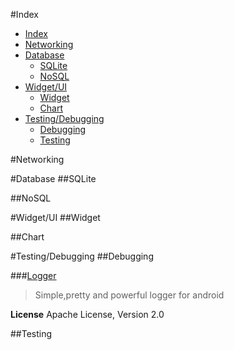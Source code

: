 #Index
- [Index](#index)
- [Networking](#networking)
- [Database](#database)
	- [SQLite](#sqlite)
	- [NoSQL](#nosql)
- [Widget/UI](#widgetui)
	- [Widget](#widget)
	- [Chart](#chart)
- [Testing/Debugging](#testingdebugging)
	- [Debugging](#debugging)
	- [Testing](#testing)


#Networking


#Database
##SQLite

##NoSQL



#Widget/UI
##Widget

##Chart

#Testing/Debugging
##Debugging


###[Logger](https://github.com/orhanobut/logger) 

> Simple,pretty and powerful logger for android 


**License**
Apache License, Version 2.0

##Testing